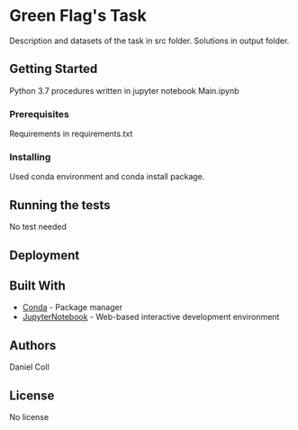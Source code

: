 # Green Flag's Task

Description and datasets of the task in src folder.
Solutions in output folder.

## Getting Started

Python 3.7 procedures written in jupyter notebook Main.ipynb 

### Prerequisites

Requirements in requirements.txt


### Installing

Used conda environment and conda install package.

## Running the tests

No test needed

## Deployment



## Built With

* [Conda](https://docs.conda.io) - Package manager
* [JupyterNotebook](https://jupyter.org/) - Web-based interactive development environment

## Authors

Daniel Coll

## License

No license


